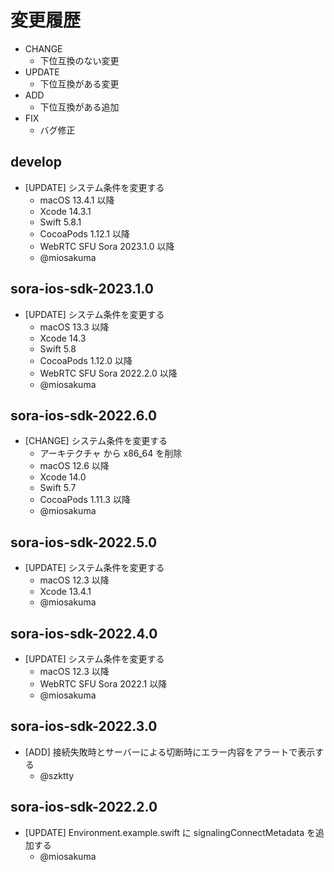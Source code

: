 # 変更履歴

- CHANGE
    - 下位互換のない変更
- UPDATE
    - 下位互換がある変更
- ADD
    - 下位互換がある追加
- FIX
    - バグ修正

## develop

- [UPDATE] システム条件を変更する
    - macOS 13.4.1 以降
    - Xcode 14.3.1
    - Swift 5.8.1
    - CocoaPods 1.12.1 以降
    - WebRTC SFU Sora 2023.1.0 以降
    - @miosakuma

## sora-ios-sdk-2023.1.0

- [UPDATE] システム条件を変更する
    - macOS 13.3 以降
    - Xcode 14.3
    - Swift 5.8
    - CocoaPods 1.12.0 以降
    - WebRTC SFU Sora 2022.2.0 以降
    - @miosakuma

## sora-ios-sdk-2022.6.0

- [CHANGE] システム条件を変更する
    - アーキテクチャ から x86_64 を削除
    - macOS 12.6 以降
    - Xcode 14.0
    - Swift 5.7
    - CocoaPods 1.11.3 以降
    - @miosakuma

## sora-ios-sdk-2022.5.0

- [UPDATE] システム条件を変更する
    - macOS 12.3 以降
    - Xcode 13.4.1
    - @miosakuma

## sora-ios-sdk-2022.4.0

- [UPDATE] システム条件を変更する
    - macOS 12.3 以降
    - WebRTC SFU Sora 2022.1 以降
    - @miosakuma
    
## sora-ios-sdk-2022.3.0

- [ADD] 接続失敗時とサーバーによる切断時にエラー内容をアラートで表示する 
    - @szktty

## sora-ios-sdk-2022.2.0

- [UPDATE] Environment.example.swift に signalingConnectMetadata を追加する 
    - @miosakuma
